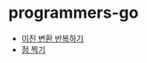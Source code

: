 # programmers-go

- [이진 변환 반복하기](./programmers/70129/README.md)
- [점 찍기](./programmers/140107/README.md)
